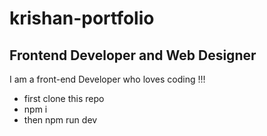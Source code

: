 # krishan-portfolio

Frontend Developer and Web Designer
-----------------------------------

I am a front-end Developer who loves coding !!!

* first clone this repo
* npm i
* then npm run dev
